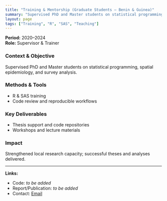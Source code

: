 ```yaml
---
title: "Training & Mentorship (Graduate Students – Benin & Guinea)"
summary: "Supervised PhD and Master students on statistical programming, spatial epidemiology, and survey analysis."
layout: page
tags: ["Training", "R", "SAS", "Teaching"]
---
```

**Period:** 2020–2024  
**Role:** Supervisor & Trainer

### Context & Objective  
Supervised PhD and Master students on statistical programming, spatial epidemiology, and survey analysis.

### Methods & Tools  
- R & SAS training
- Code review and reproducible workflows

### Key Deliverables  
- Thesis support and code repositories
- Workshops and lecture materials

### Impact  
Strengthened local research capacity; successful theses and analyses delivered.

---
**Links:**  
- Code: _to be added_  
- Report/Publication: _to be added_  
- Contact: [Email](mailto:ousmanerabi12@gmail.com)
